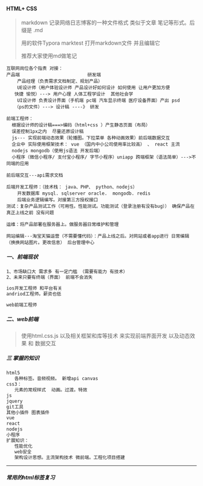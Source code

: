 #### HTML+ CSS

> markdown 记录网络日志博客的一种文件格式 类似于文章 笔记等形式。后缀是 .md
>
> 用的软件Typora  marktest  打开markdown文件 并且编辑它
>
> 推荐大家使用md做笔记

```
互联网岗位各个指责 对接：
产品端                         研发端    
	产品经理（负责需求文档制定、规划产品） 
	UE设计师（用户体验设计师 产品设计好如何设计 如何使用 让用户更加方便 			
   快捷 愉悦）---> 用户心理 人体工程学设计  其他社会学  
	UI设计师 负责设计界面（手机端 pc端 汽车显示终端 医疗设备界面）产出 psd 
   （ps的文件）---> 设计稿 ----》 研发    

前端工程师：
  根据设计师的设计稿===>编码（html+css ）产生静态页面（布局）
  误差控制1px之内  尽量还原设计稿
  js--- 实现前端动态效果（轮播图。下拉菜单 各种动画效果）前后端数据交互
  企业中 实际使用框架技术： vue （国内中小公司使用率比较高） 、 react 主流
  nodejs mongodb（使用js语法 开发后端）
  小程序（微信小程序/ 支付宝小程序/ 字节小程序）uniapp 跨端框架（语法简单）--->不同端的应用

前后端交互---api需求文档

后端开发工程师：（技术栈： java、PHP、 python、nodejs）  
    开发数据库 mysql. sqlserver oracle.  mongodb. redis 
    后端业务逻辑编写。对接第三方授权接口
测试：复杂产品测试工作（可用性。性能测试。功能测试（登录注册有没有bug）） 确保产品在真正上线之前 没有问题

运维：将产品部署在服务器上。做服务器日常维护和管理

网站编辑---淘宝天猫运营（不需要懂代码）：产品上线之后。对网站或者app进行 日常编辑 （换换网站图片。更改信息） 后台管理中心
```



##### 一、前端现状

 ```html
1、市场缺口大 需求多 有一定门槛 （需要有能力 有技术）
2、未来只要有终端（界面） 前端不会消失

ios开发工程师 和平台有关
andriod工程师。薪资也低

web前端工程师   
 ```

##### 二、web前端

> 使用html.css.js 以及相关框架和库等技术 来实现前端界面开发 以及动态效果 和 数据交互

##### 三 掌握的知识

```html
html5 
   各种标签。音频视频。 新增api canvas 
css3：
   元素的常规样式  动画。过渡。特效
js
jquery
git工具
其他小插件 图表插件
vue 
react
nodejs
小程序
扩展知识：
   性能优化
   web安全
   架构设计思想。主流架构技术 微前端。工程化项目搭建
```

***

##### 常用的html标签复习

```html

```






